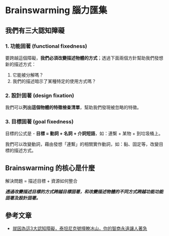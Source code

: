 # Brainswarming 腦力匯集

## 我們有三大認知障礙

### 1. 功能固著 (functional fixedness)

要跨越這個障礙，**我們必須改變描述物體的方式**；透過下面兩個方針幫助我們發想新的描述方式：

1. 它能被分解嗎？
2. 我們的描述暗示了某種特定的使用方式嗎？

### 2. 設計固著 (design fixation)

我們可以**列出這個物體的特徵檢查清單**，幫助我們發現被忽略的特徵。

### 3. 目標固著 (goal fixedness)

目標的公式是 - **目標 = 動詞 + 名詞 + 介詞短語**，如：連繫 + 某物 + 到垃圾桶上。

我們可以改變動詞，藉由發想「連繫」的相關實作動詞，如：黏、固定等，改變目標的描述方式。

## Brainswarming 的核心是什麼

解決問題 = 描述目標 + 資源如何整合

***透過改變描述目標的方式跨越目標固著，和改變描述物體的不同方式跨越功能功能固著及設計固著。***

## 參考文章

- [就因為這3大認知障礙，泰坦尼克號撞瞭冰山，你的智商永遠讓人著急](http://www.gegugu.com/2016/01/18/12386.html)

